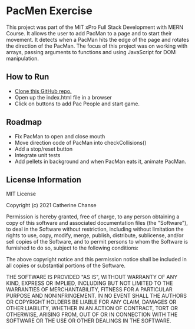 # PacMen Exercise

This project was part of the MIT xPro Full Stack Development with MERN Course. It allows the user to add PacMan to a page and to start their movement. It detects when a PacMan hits the edge of the page and rotates the direction of the PacMan. The focus of this project was on working with arrays, passing arguments to functions and using JavaScript for DOM manipulation.

## How to Run

* [Clone this GitHub repo.](https://docs.github.com/en/github/creating-cloning-and-archiving-repositories/cloning-a-repository-from-github/cloning-a-repository)
* Open up the index.html file in a browser
* Click on buttons to add Pac People and start game.

## Roadmap

* Fix PacMan to open and close mouth
* Move direction code of PacMan into checkCollisions()
* Add a stop/reset button
* Integrate unit tests
* Add pellets in background and when PacMan eats it, animate PacMan.

## License Information

MIT License

Copyright (c) 2021 Catherine Chanse

Permission is hereby granted, free of charge, to any person obtaining a copy
of this software and associated documentation files (the "Software"), to deal
in the Software without restriction, including without limitation the rights
to use, copy, modify, merge, publish, distribute, sublicense, and/or sell
copies of the Software, and to permit persons to whom the Software is
furnished to do so, subject to the following conditions:

The above copyright notice and this permission notice shall be included in all
copies or substantial portions of the Software.

THE SOFTWARE IS PROVIDED "AS IS", WITHOUT WARRANTY OF ANY KIND, EXPRESS OR
IMPLIED, INCLUDING BUT NOT LIMITED TO THE WARRANTIES OF MERCHANTABILITY,
FITNESS FOR A PARTICULAR PURPOSE AND NONINFRINGEMENT. IN NO EVENT SHALL THE
AUTHORS OR COPYRIGHT HOLDERS BE LIABLE FOR ANY CLAIM, DAMAGES OR OTHER
LIABILITY, WHETHER IN AN ACTION OF CONTRACT, TORT OR OTHERWISE, ARISING FROM,
OUT OF OR IN CONNECTION WITH THE SOFTWARE OR THE USE OR OTHER DEALINGS IN THE
SOFTWARE.
